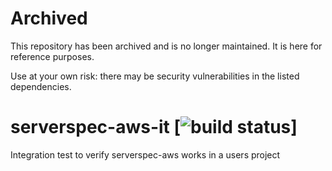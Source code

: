 # Archived

This repository has been archived and is no longer maintained.  It is here for reference purposes.

Use at your own risk: there may be security vulnerabilities in the listed dependencies.

# serverspec-aws-it [![build status](https://travis-ci.org/temyers/serverspec-aws-it.svg?branch=master)]

Integration test to verify serverspec-aws works in a users project
